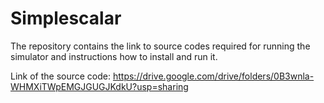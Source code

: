 # Simplescalar
The repository contains the link to source codes required for running the simulator and instructions how to install and run it.

Link of the source code: https://drive.google.com/drive/folders/0B3wnla-WHMXiTWpEMGJGUGJKdkU?usp=sharing


